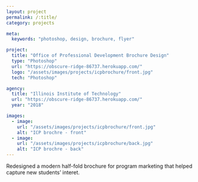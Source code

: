 ```yaml
---
layout: project
permalink: /:title/
category: projects

meta:
  keywords: "photoshop, design, brochure, flyer"

project:
  title: "Office of Professional Development Brochure Design"
  type: "Photoshop"
  url: "https://obscure-ridge-86737.herokuapp.com/"
  logo: "/assets/images/projects/icpbrochure/front.jpg"
  tech: "Photoshop"

agency:
  title: "Illinois Institute of Technology"
  url: "https://obscure-ridge-86737.herokuapp.com/"
  year: "2018"

images:
  - image:
    url: "/assets/images/projects/icpbrochure/front.jpg"
    alt: "ICP brochre - front"
  - image:
    url: "/assets/images/projects/icpbrochure/back.jpg"
    alt: "ICP brochre - back"
---
```

<p>Redesigned a modern half-fold brochure for program marketing that helped capture new students’ interet.</p>
